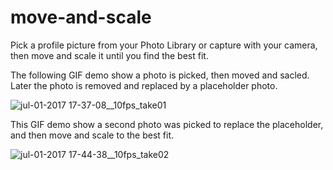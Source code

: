 # move-and-scale

Pick a profile picture from your Photo Library or capture with your camera, then move and scale it until you find the best fit. 

The following GIF demo show a photo is picked, then moved and sacled. Later the photo is removed and replaced by a placeholder photo.

![jul-01-2017 17-37-08__10fps_take01](https://user-images.githubusercontent.com/1393085/27766482-f008614c-5e85-11e7-9410-5f0b30af45d1.gif)

This GIF demo show a second photo was picked to replace the placeholder, and then move and scale to the best fit.

![jul-01-2017 17-44-38__10fps_take02](https://user-images.githubusercontent.com/1393085/27766493-55da2294-5e86-11e7-8d8f-95e7580f4295.gif)
